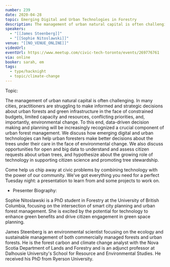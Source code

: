 ```yaml
---
number: 239
date: 2020-04-28
topic: Emerging Digital and Urban Technologies in Forestry
description: The management of urban natural capital is often challenging. In many cities, practitioners are struggling to make informed and strategic decisions about urban forests and green infrastructure in the face of constrained budgets, limited capacity and resources, conflicting priorities, and, importantly, environmental change. To this end, data-driven decision making and planning will be increasingly recognized a crucial component of urban forest management. We discuss how emerging digital and urban technologies can help urban foresters make better decisions about the trees under their care in the face of environmental change. We also discuss opportunities for open and big data to understand and assess citizen requests about urban trees, and hypothesize about the growing role of technology in supporting citizen science and promoting tree stewardship.
speakers:
  - "[[James Steenberg]]"
  - "[[Sophie Nitoslawski]]"
venue: "[[NO_VENUE_ONLINE]]"
videoUrl: 
eventUrl: https://www.meetup.com/civic-tech-toronto/events/269776761
via: online
booker: sarah, em
tags:
  - type/hacknight
  - topic/climate-change
---
```

Topic:

The management of urban natural capital is often challenging. In many cities, practitioners are struggling to make informed and strategic decisions about urban forests and green infrastructure in the face of constrained budgets, limited capacity and resources, conflicting priorities, and, importantly, environmental change. To this end, data-driven decision making and planning will be increasingly recognized a crucial component of urban forest management. We discuss how emerging digital and urban technologies can help urban foresters make better decisions about the trees under their care in the face of environmental change. We also discuss opportunities for open and big data to understand and assess citizen requests about urban trees, and hypothesize about the growing role of technology in supporting citizen science and promoting tree stewardship.

Come help us chip away at civic problems by combining technology with the power of our community. We've got everything you need for a perfect Tuesday night: a presentation to learn from and some projects to work on.

+ Presenter Biography:

Sophie Nitoslawski is a PhD student in Forestry at the University of British Columbia, focusing on the intersection of smart city planning and urban forest management. She is excited by the potential for technology to enhance green benefits and drive citizen engagement in green space planning.

James Steenberg is an environmental scientist focusing on the ecology and sustainable management of both commercially managed forests and urban forests. He is the forest carbon and climate change analyst with the Nova Scotia Department of Lands and Forestry and is an adjunct professor at Dalhousie University's School for Resource and Environmental Studies. He received his PhD from Ryerson University.